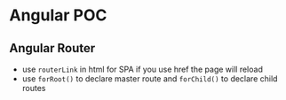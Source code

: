 # Angular POC

## Angular Router
* use `routerLink` in html <a> for SPA if you use href the page will reload
* use `forRoot()` to declare master route and `forChild()` to declare child routes